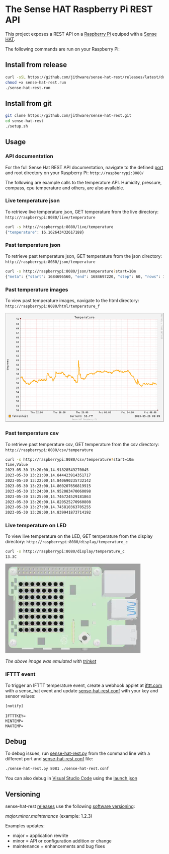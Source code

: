 # The Sense HAT Raspberry Pi REST API

This project exposes a REST API on a [Raspberry Pi](https://www.raspberrypi.com/) equiped with a [Sense HAT](https://www.raspberrypi.org/products/sense-hat/).

The following commands are run on your Raspberry Pi:

## Install from release
```sh
curl -sSL https://github.com/jithware/sense-hat-rest/releases/latest/download/sense-hat-rest.run -o sense-hat-rest.run 
chmod +x sense-hat-rest.run
./sense-hat-rest.run 
```

## Install from git

```sh
git clone https://github.com/jithware/sense-hat-rest.git
cd sense-hat-rest
./setup.sh
```

## Usage

### API documentation
For the full Sense Hat REST API documentation, navigate to the defined [port](https://github.com/search?q=repo%3Ajithware%2Fsense-hat-rest+ExecStart&type=code) and root directory on your Raspberry Pi: `http://raspberrypi:8080/` 

The following are example calls to the temperature API. Humidity, pressure, compass, cpu temperature and others, are also available.

### Live temperature json
To retrieve live temperature json, GET temperature from the live directory: `http://raspberrypi:8080/live/temperature`

```sh
curl -s http://raspberrypi:8080/live/temperature
{"temperature": 16.162643432617188}
```

### Past temperature json
To retrieve past temperature json, GET temperature from the json directory: `http://raspberrypi:8080/json/temperature`

```sh
curl -s http://raspberrypi:8080/json/temperature?start=10m
{"meta": {"start": 1684696560, "end": 1684697220, "step": 60, "rows": 11, "columns": 1, "legend": ["temperature"]}, "data": [[15.988164344996578], [15.923168208224487], [15.866838042416385], [15.864454833753204], [15.97578711801058], [15.895773634887693], [15.894235919783785], [15.910474543874104], [15.89725421391983], [15.908842296578978], [null]]}
```

### Past temperature images
To view past temperature images, navigate to the html directory: `http://raspberrypi:8080/html/temperature_f`

![temperature_f](./images/temperature_f.png)

### Past temperature csv
To retrieve past temperature csv, GET temperature from the csv directory: `http://raspberrypi:8080/csv/temperature`

```sh
curl -s http://raspberrypi:8080/csv/temperature?start=10m
Time,Value
2023-05-30 13:20:00,14.91828549270045
2023-05-30 13:21:00,14.844423914351717
2023-05-30 13:22:00,14.840690235732142
2023-05-30 13:23:00,14.860207656819915
2023-05-30 13:24:00,14.952083470060098
2023-05-30 13:25:00,14.746724529181863
2023-05-30 13:26:00,14.820525270960808
2023-05-30 13:27:00,14.745810363705255
2023-05-30 13:28:00,14.839941873714192
```


### Live temperature on LED
To view live temperature on the LED, GET temperature from the display directory: `http://raspberrypi:8080/display/temperature_c`

```sh
curl -s http://raspberrypi:8080/display/temperature_c
13.3C
```
![display](./images/display.webp)

_The above image was emulated with [trinket](https://trinket.io/python/47c7c9a5f6?outputOnly=true&runOption=run)_

### IFTTT event

To trigger an IFTTT temperature event, create a webhook applet at [ifttt.com](https://ifttt.com/create/if-maker_webhooks) with a sense_hat event and update [sense-hat-rest.conf](./sense-hat-rest.conf) with your key and sensor values: 
```
[notify]

IFTTTKEY=
MINTEMP=
MAXTEMP=
```

## Debug

To debug issues, run [sense-hat-rest.py](./sense-hat-rest.py) from the command line with a different port and [sense-hat-rest.conf](./sense-hat-rest.conf) file:
```sh
./sense-hat-rest.py 8081 ./sense-hat-rest.conf
```
You can also debug in [Visual Studio Code](https://code.visualstudio.com/download) using the [launch.json](./.vscode/launch.json)

## Versioning

sense-hat-rest [releases](https://github.com/jithware/sense-hat-rest/releases) use the following [software versioning](https://en.wikipedia.org/wiki/Software_versioning):

_major.minor.maintenance_ (example: 1.2.3)

Examples updates:

* major = application rewrite
* minor = API or configuration addition or change
* maintenance = enhancements and bug fixes
